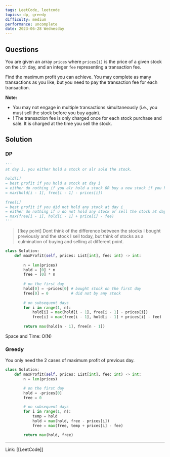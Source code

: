 ```yaml
---
tags: LeetCode, leetcode
topics: dp, greedy
difficulty: medium
performance: uncomplete
date: 2023-06-28 Wednesday
---
```


## Questions

You are given an array `prices` where `prices[i]` is the price of a given stock on the `ith` day, and an integer `fee` representing a transaction fee.

Find the maximum profit you can achieve. You may complete as many transactions as you like, but you need to pay the transaction fee for each transaction.

**Note:**
- You may not engage in multiple transactions simultaneously (i.e., you must sell the stock before you buy again).
- ! The transaction fee is only charged once for each stock purchase and sale. It is charged at the time you sell the stock.

## Solution

### DP 

```python
'''
at day i, you either hold a stock or alr sold the stock.
        
hold[i]
= best profit if you hold a stock at day i 
= either do nothing if you alr hold a stock OR buy a new stock if you have not hold any stock
= max(hold[i - 1], free[i - 1] - prices[i])
        
free[i]
= best profit if you did not hold any stock at day i 
= either do nothing if u do not hold any stock or sell the stock at day i's price
= max(free[i - 1], hold[i - 1] + price[i] - fee)
'''
```

>[!key point]
> Dont think of the difference between the stocks I bought previously and the stock I sell today, but think of stocks as a culmination of buying and selling at different point. 

```python
class Solution:
    def maxProfit(self, prices: List[int], fee: int) -> int:
        
        n = len(prices)
        hold = [0] * n
        free = [0] * n
        
        # on the first day
        hold[0] = -prices[0] # bought stock on the first day
        free[0] = 0          # did not by any stock
        
        # on subsequent days
        for i in range(1, n):
            hold[i] = max(hold[i - 1], free[i - 1] - prices[i])
            free[i] = max(free[i - 1], hold[i - 1] + prices[i] - fee)
        
        return max(hold[n - 1], free[n - 1])
```

Space and Time: O(N)

### Greedy

You only need the 2 cases of maximum profit of previous day.

```python
class Solution:
    def maxProfit(self, prices: List[int], fee: int) -> int:
        n = len(prices)

        # on the first day
        hold = -prices[0]
        free = 0

        # on subsequent days
        for i in range(1, n):
            temp = hold
            hold = max(hold, free - prices[i])
            free = max(free, temp + prices[i] - fee)

        return max(hold, free)
```



---
Link: [[LeetCode]]
